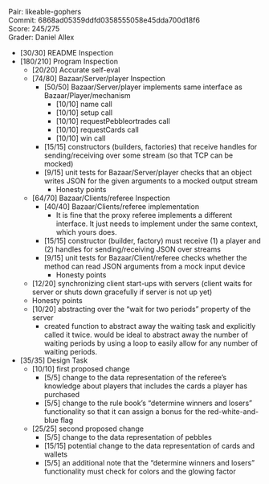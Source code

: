 Pair: likeable-gophers \
Commit: 6868ad05359ddfd0358555058e45dda700d18f6 \
Score: 245/275 \
Grader: Daniel Allex

- [30/30] README Inspection
- [180/210] Program Inspection
  - [20/20] Accurate self-eval
  - [74/80] Bazaar/Server/player Inspection
    - [50/50] Bazaar/Server/player implements same interface as Bazaar/Player/mechanism
      - [10/10] name call
      - [10/10] setup call
      - [10/10] requestPebbleortrades call
      - [10/10] requestCards call
      - [10/10] win call
    - [15/15] constructors (builders, factories) that receive handles for sending/receiving over some stream (so that TCP can be mocked)
    - [9/15] unit tests for Bazaar/Server/player checks that an object writes JSON for the given arguments to a mocked output stream
      - Honesty points
  - [64/70] Bazaar/Clients/referee Inspection
    - [40/40] Bazaar/Clients/referee implementation
      - It is fine that the proxy referee implements a different interface. It just needs to implement under the same context, which yours does.
    - [15/15] constructor (builder, factory) must receive (1) a player and (2) handles for sending/receiving JSON over streams
    - [9/15] unit tests for Bazaar/Client/referee checks whether the method can read JSON arguments from a mock input device
      - Honesty points
  - [12/20] synchronizing client start-ups with servers (client waits for server or shuts down gracefully if server is not up yet)
   - Honesty points
  - [10/20] abstracting over the “wait for two periods” property of the server
    - created function to abstract away the waiting task and explicitly called it twice. would be ideal to abstract away the number of waiting periods by using a loop to easily allow for any number of waiting periods.
- [35/35] Design Task
  - [10/10] first proposed change
    - [5/5] change to the data representation of the referee’s knowledge about players that includes the cards a player has purchased
    - [5/5] change to the rule book’s “determine winners and losers” functionality so that it can assign a bonus for the red-white-and-blue flag
  - [25/25] second proposed change
    - [5/5] change to the data representation of pebbles
    - [15/15] potential change to the data representation of cards and wallets
    - [5/5] an additional note that the “determine winners and losers” functionality must check for colors and the glowing factor
